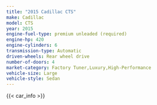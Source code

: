 ```yaml
---
title: "2015 Cadillac CTS"
make: Cadillac
model: CTS
year: 2015
engine-fuel-type: premium unleaded (required)
engine-hp: 420
engine-cylinders: 6
transmission-type: Automatic
driven-wheels: Rear wheel drive
number-of-doors: 4
market-category: Factory Tuner,Luxury,High-Performance
vehicle-size: Large
vehicle-style: Sedan
---
```


{{< car_info >}}
